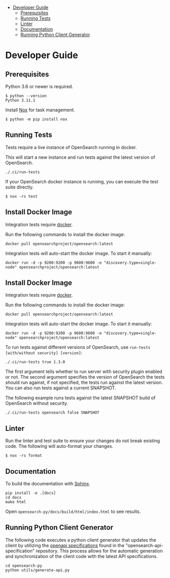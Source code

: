 - [Developer Guide](#developer-guide)
  - [Prerequisites](#prerequisites)
  - [Running Tests](#running-tests)
  - [Linter](#linter)
  - [Documentation](#documentation)
  - [Running Python Client Generator](#running-python-client-generator)

# Developer Guide

## Prerequisites

Python 3.6 or newer is required.

```
$ python --version
Python 3.11.1
```

Install [Nox](https://nox.thea.codes/en/stable/) for task management.

```
$ python -m pip install nox
```

## Running Tests

Tests require a live instance of OpenSearch running in docker.

This will start a new instance and run tests against the latest version of OpenSearch.

```
./.ci/run-tests
```

If your OpenSearch docker instance is running, you can execute the test suite directly.

```
$ nox -rs test

```

## Install Docker Image
Integration tests require [docker](https://opensearch.org/docs/latest/install-and-configure/install-opensearch/docker/).

Run the following commands to install the docker image:
```
docker pull opensearchproject/opensearch:latest

```
Integration tests will auto-start the docker image. To start it manually:
```
docker run -d -p 9200:9200 -p 9600:9600 -e "discovery.type=single-node" opensearchproject/opensearch:latest

```


## Install Docker Image
Integration tests require [docker](https://opensearch.org/docs/latest/install-and-configure/install-opensearch/docker/).

Run the following commands to install the docker image:
```
docker pull opensearchproject/opensearch:latest

```
Integration tests will auto-start the docker image. To start it manually:
```
docker run -d -p 9200:9200 -p 9600:9600 -e "discovery.type=single-node" opensearchproject/opensearch:latest

```


To run tests against different versions of OpenSearch, use `run-tests [with/without security] [version]`:

```
./.ci/run-tests true 1.3.0
```

The first argument tells whether to run server with security plugin enabled or not. The second argument specifies the version of OpenSearch the tests should run against, if not specified, the tests run against the latest version. You can also run tests against a current SNAPSHOT.

The following example runs tests against the latest SNAPSHOT build of OpenSearch without security.

```
./.ci/run-tests opensearch false SNAPSHOT
```


## Linter

Run the linter and test suite to ensure your changes do not break existing code. The following will auto-format your changes.

```
$ nox -rs format
```

## Documentation

To build the documentation with [Sphinx](https://www.sphinx-doc.org/).

```
pip install -e .[docs]
cd docs
make html
```

Open `opensearch-py/docs/build/html/index.html` to see results.

## Running Python Client Generator

The following code executes a python client generator that updates the client by utilizing the [openapi specifications](https://github.com/opensearch-project/opensearch-api-specification/blob/main/OpenSearch.openapi.json) found in the "opensearch-api-specification" repository. This process allows for the automatic generation and synchronization of the client code with the latest API specifications.

```
cd opensearch-py
python utils/generate-api.py
```
